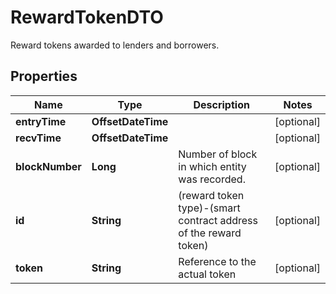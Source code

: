 

# RewardTokenDTO

Reward tokens awarded to lenders and borrowers.

## Properties

Name | Type | Description | Notes
------------ | ------------- | ------------- | -------------
**entryTime** | **OffsetDateTime** |  |  [optional]
**recvTime** | **OffsetDateTime** |  |  [optional]
**blockNumber** | **Long** | Number of block in which entity was recorded. |  [optional]
**id** | **String** | (reward token type)-(smart contract address of the reward token) |  [optional]
**token** | **String** | Reference to the actual token |  [optional]



